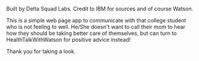 Built by Delta Squad Labs.
Credit to IBM for sources and of course Watson.

This is a simple web page app to communicate with that
college student who is not feeling to well. He/She doesn't
want to call their mom to hear how they should be taking
better care of themselves, but can turn to HealthTalkWithWatson
for positive advice instead!

Thank you for taking a look.